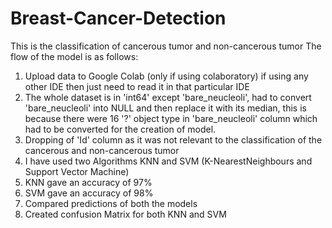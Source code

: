# Breast-Cancer-Detection
This is the classification of cancerous tumor and non-cancerous tumor
The flow of the model is as follows:
1) Upload data to Google Colab (only if using colaboratory) if using any other IDE then just need to read it in that particular IDE
2) The whole dataset is in 'int64' except 'bare_neucleoli', had to convert 'bare_neucleoli' into NULL and then replace it with its median,
this is because there were 16 '?' object type in 'bare_neucleoli' column which had to be converted for the creation of model.
3) Dropping of 'Id' column as it was not relevant to the classification of the cancerous and non-cancerous tumor
4) I have used two Algorithms KNN and SVM (K-NearestNeighbours and Support Vector Machine)
5) KNN gave an accuracy of 97%
6) SVM gave an accuracy of 98%
7) Compared predictions of both the models
8) Created confusion Matrix for both KNN and SVM
